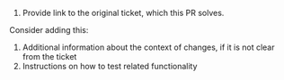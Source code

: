 1. Provide link to the original ticket, which this PR solves.

Consider adding this:

1. Additional information about the context of changes, if it is not clear from the ticket
1. Instructions on how to test related functionality
